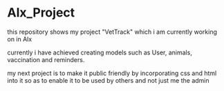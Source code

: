 # Alx_Project
this repository shows my project "VetTrack" which i am currently working on in Alx

currently i have achieved creating models such as User, animals, vaccination and reminders.

my next project is to make it public friendly by incorporating css and html into it so as to enable it to be used by others and not just me the admin
